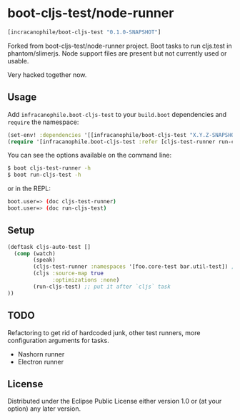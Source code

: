 # boot-cljs-test/node-runner

```clj
[incracanophile/boot-cljs-test "0.1.0-SNAPSHOT"]
```

Forked from boot-cljs-test/node-runner project.
Boot tasks to run cljs.test in phantom/slimerjs.
Node support files are present but not currently used or usable.

Very hacked together now.

## Usage

Add `infracanophile.boot-cljs-test` to your `build.boot` dependencies and
`require` the namespace:

```clj
(set-env! :dependencies '[[infracanophile/boot-cljs-test "X.Y.Z-SNAPSHOT" :scope "test"]])
(require '[infracanophile.boot-cljs-test :refer [cljs-test-runner run-cljs-test])
```

You can see the options available on the command line:

```bash
$ boot cljs-test-runner -h
$ boot run-cljs-test -h
```

or in the REPL:

```bash
boot.user=> (doc cljs-test-runner)
boot.user=> (doc run-cljs-test)
```

## Setup

```clj
(deftask cljs-auto-test []
  (comp (watch)
        (speak)
        (cljs-test-runner :namespaces '[foo.core-test bar.util-test]) ;; put it before `cljs` task
        (cljs :source-map true
              :optimizations :none)
        (run-cljs-test) ;; put it after `cljs` task
))
```

## TODO

Refactoring to get rid of hardcoded junk, other test runners, more configuration arguments for tasks.

- Nashorn runner
- Electron runner

## License

Distributed under the Eclipse Public License either version 1.0 or (at
your option) any later version.

